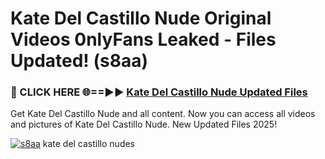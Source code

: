 # Kate Del Castillo Nude Original Videos 0nlyFans Leaked - Files Updated! (s8aa)

<h3>🔴 CLICK HERE 🌐==►► <a href="https://tinyurl.com/52m3yx9h" rel="nofollow">Kate Del Castillo Nude Updated Files</a></h3>

Get Kate Del Castillo Nude and all content. Now you can access all videos and pictures of Kate Del Castillo Nude. New Updated Files 2025!

[![s8aa](https://i.imgur.com/TnHtlc8.gif)](https://tinyurl.com/52m3yx9h)
kate del castillo nudes
